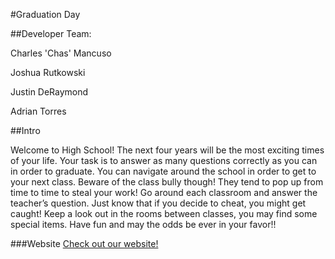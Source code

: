 #Graduation Day

##Developer Team:
<p>Charles 'Chas' Mancuso</p>
<p>Joshua Rutkowski</p>
<p>Justin DeRaymond</p>
<p>Adrian Torres</p>

##Intro
<p>Welcome to High School! The next four years will be the most exciting times of your life. Your task is to answer as many questions correctly as you can in order to graduate. You can navigate around the school in order to get to your next class. Beware of the class bully though! They tend to pop up from time to time to steal your work! Go around each classroom and answer the teacher’s question. Just know that if you decide to cheat, you might get caught! Keep a look out in the rooms between classes, you may find some special items. Have fun and may the odds be ever in your favor!!</p>

###Website
<a href="https://graduation-day.netlify.app">
Check out our website!</a>